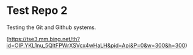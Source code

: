 # Test Repo 2

Testing the Git and Github systems.

(https://tse3.mm.bing.net/th?id=OIP.YKL1nu_5QltFPWrXSVcx4wHaLH&pid=Api&P=0&w=300&h=300)
